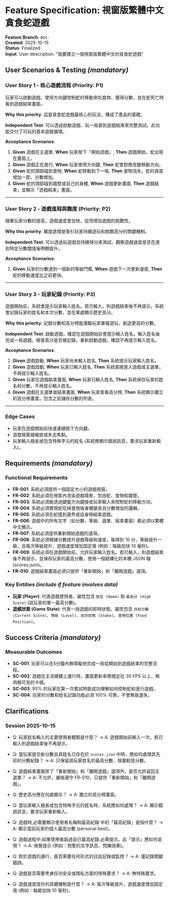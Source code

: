 # Feature Specification: 視窗版繁體中文貪食蛇遊戲

**Feature Branch**: `001-`  
**Created**: 2025-10-15  
**Status**: Finalized  
**Input**: User description: "我要建立一個視窗版繁體中文的貪食蛇遊戲"

## User Scenarios & Testing *(mandatory)*

### User Story 1 - 核心遊戲流程 (Priority: P1)

玩家可以啟動遊戲，使用方向鍵控制蛇的移動來吃食物、獲得分數，並在蛇死亡時看到遊戲結束畫面。

**Why this priority**: 這是貪食蛇遊戲最核心的玩法，構成了產品的基礎。

**Independent Test**: 可以透過啟動遊戲、玩一局直到遊戲結束來完整測試。此功能交付了可玩的基本遊戲循環。

**Acceptance Scenarios**:

1. **Given** 遊戲在主選單, **When** 玩家按下「開始遊戲」, **Then** 遊戲開始，蛇出現在畫面上。
2. **Given** 遊戲正在進行, **When** 玩家使用方向鍵, **Then** 蛇會對應改變移動方向。
3. **Given** 蛇的頭部碰到食物, **When** 蛇移動到下一格, **Then** 食物消失，蛇的長度增加一節，分數增加。
4. **Given** 蛇的頭部碰到牆壁或自己的身體, **When** 遊戲更新畫面, **Then** 遊戲結束，並顯示「遊戲結束」畫面。

---

### User Story 2 - 遊戲進程與難度 (Priority: P2)

隨著玩家分數的提高，遊戲速度會加快，從而增加遊戲的挑戰性。

**Why this priority**: 難度遞增是吸引玩家持續遊玩和挑戰高分的關鍵機制。

**Independent Test**: 可以透過玩遊戲並持續得分來測試。觀察遊戲速度是否在達到特定分數閾值後明顯提升。

**Acceptance Scenarios**:

1. **Given** 玩家的分數達到一個新的等級門檻, **When** 遊戲下一次更新速度, **Then** 蛇的移動速度比之前更快。

---

### User Story 3 - 玩家紀錄 (Priority: P3)

遊戲開始前，系統會提示玩家輸入姓名。若已輸入，則遊戲結束後不再提示。系統會記錄玩家的姓名和本次分數，並在某處顯示歷史高分。

**Why this priority**: 記錄分數和高分榜能激勵玩家重複遊玩，創造更高的分數。

**Independent Test**: 啟動遊戲，確認在遊戲開始前會提示輸入姓名。輸入姓名後完成一局遊戲，檢查高分是否被記錄。重新啟動遊戲，確認不再提示輸入姓名。

**Acceptance Scenarios**:

1. **Given** 遊戲啟動, **When** 玩家尚未輸入姓名, **Then** 系統提示玩家輸入姓名。
2. **Given** 遊戲啟動, **When** 玩家已輸入姓名, **Then** 系統直接進入遊戲或主選單，不再提示輸入姓名。
3. **Given** 玩家在遊戲結束畫面, **When** 玩家已輸入姓名, **Then** 系統保存玩家的姓名和分數，不再提示輸入姓名。
4. **Given** 遊戲在主選單或結束畫面, **When** 玩家查看高分榜, **Then** 系統顯示獨立的高分榜畫面，包含之前儲存分數的列表。

---

### Edge Cases

- 玩家在遊戲開始前快速連續按下方向鍵。
- 遊戲視窗被縮放或失去焦點。
- 玩家輸入極長或包含特殊字元的姓名 (系統應顯示錯誤訊息，要求玩家重新輸入)。

## Requirements *(mandatory)*

### Functional Requirements

- **FR-001**: 系統必須提供一個固定大小的遊戲視窗。
- **FR-002**: 系統必須在視窗內渲染遊戲場景，包括蛇、食物和牆壁。
- **FR-003**: 系統必須能透過鍵盤方向鍵接收玩家輸入來控制蛇的移動方向。
- **FR-004**: 系統必須實現蛇吃掉食物後身體變長且分數增加的邏輯。
- **FR-005**: 系統必須在蛇撞到邊界或自身時結束遊戲。
- **FR-006**: 遊戲中的所有文字（如分數、等級、選單、結束畫面）都必須以繁體中文顯示。
- **FR-007**: 系統必須提供重新開始遊戲的選項。
- **FR-008**: 系統必須根據分數提升遊戲等級和速度，每得到 10 分，等級提升一級，且每次等級提升，遊戲速度增加固定值 (例如：每級加快 10 毫秒)。
- **FR-009**: 系統必須在遊戲開始前，允許玩家輸入姓名。若已輸入，則遊戲結束後不再提示，並保存玩家的最高分數，使用一個結構化的本機 JSON 檔 (scores.json)。
- **FR-010**: 遊戲結束畫面必須只提供「重新開始」和「離開遊戲」選項。

### Key Entities *(include if feature involves data)*

- **玩家 (Player)**: 代表遊戲使用者。屬性包含 `姓名 (Name)` 和 `最高分 (High Score)` (該玩家的單一最高分數)。
- **遊戲狀態 (Game State)**: 代表一局遊戲的即時狀態。屬性包含 `目前分數 (Current Score)`、`等級 (Level)`、`蛇的狀態 (Snake)`、`食物位置 (Food Position)`。

## Success Criteria *(mandatory)*

### Measurable Outcomes

- **SC-001**: 玩家可以在5分鐘內無障礙地完成一局從開始到遊戲結束的完整流程。
- **SC-002**: 遊戲在主流硬體上運行時，畫面更新率應穩定在 30 FPS 以上，無肉眼可見的卡頓。
- **SC-003**: 95% 的玩家在第一次嘗試時能成功理解如何控制蛇和進行遊戲。
- **SC-004**: 玩家的分數和姓名記錄功能必須 100% 可靠，不會無故遺失。

## Clarifications



### Session 2025-10-15



- Q: 玩家姓名輸入的主要使用者體驗是什麼？ → A: 遊戲開始前輸入一次，若已輸入則遊戲結束後不再提示。

- Q: 當玩家提交新分數且其姓名已存在於 `scores.json` 中時，應如何處理其先前的分數紀錄？ → A: 只保留該玩家姓名的最高分數，捨棄較低分數。

- Q: 遊戲結束畫面除了「重新開始」和「離開遊戲」選項外，是否允許返回主選單？ → A: 不允許，嚴格遵守 FR-010，只提供「重新開始」和「離開遊戲」。

- Q: 歷史高分應在何處顯示？ → A: 獨立的高分榜畫面。

- Q: 當玩家輸入極長或包含特殊字元的姓名時，系統應如何處理？ → A: 顯示錯誤訊息，要求玩家重新輸入。



- Q: 遊戲時,必需要顯示使用者名稱和最高紀錄 中的「最高紀錄」是指什麼？ → A: 顯示當前玩家的個人最高分數 (personal best)。

- Q: 遊戲過程中,如果使用者超過自已最高紀錄,必需提示。此「提示」應如何呈現？ → A: 視覺提示 (例如：短暫的文字訊息、閃爍效果)。

- Q: 對於遊戲的運行，是否需要任何形式的日誌記錄或監控？ → A: 僅記錄關鍵錯誤。

- Q: 遊戲是否需要考慮任何安全或隱私方面的特殊要求？ → A: 無特殊要求。

- Q: 遊戲速度提升的具體機制是什麼？ → A: 每次等級提升，遊戲速度增加固定值 (例如：每級加快 10 毫秒)。







